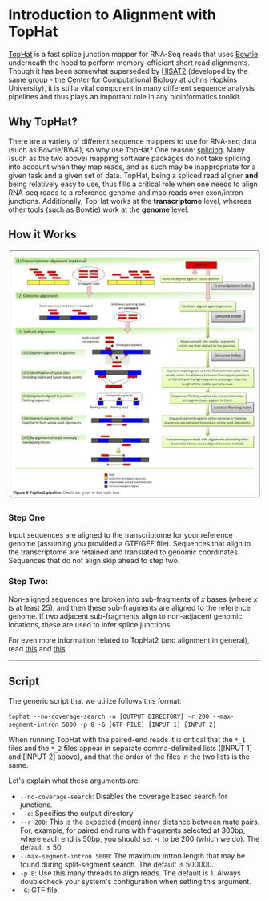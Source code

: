 # Introduction to Alignment with TopHat 

[TopHat](https://ccb.jhu.edu/software/tophat/index.shtml) is a fast splice junction mapper for RNA-Seq reads that uses [Bowtie](http://bowtie-bio.sourceforge.net/index.shtml) underneath the hood to perform memory-efficient short read alignments. Though it has been somewhat superseded by [HISAT2](http://ccb.jhu.edu/software/hisat2/index.shtml) (developed by the same group - the [Center for Computational Biology](http://ccb.jhu.edu) at Johns Hopkins University), it is still a vital component in many different sequence analysis pipelines and thus plays an important role in any bioinformatics toolkit. 

## Why TopHat?

There are a variety of different sequence mappers to use for RNA-seq data (such as Bowtie/BWA), so why use TopHat? One reason: [splicing](https://en.wikipedia.org/wiki/Alternative_splicing). Many (such as the two above) mapping software packages do not take splicing into account when they map reads, and as such may be inappropriate for a given task and a given set of data. TopHat, being a spliced read aligner **and** being relatively easy to use, thus fills a critical role when one needs to align RNA-seq reads to a reference genome and map reads over exon/intron junctions. Additionally, TopHat works at the **transcriptome** level, whereas other tools (such as Bowtie) work at the **genome** level. 


## How it Works

<p align="center">
<kbd>
  <img src="Images/tophat.jpg"/>
 </kbd>
 </p>

### Step One

Input sequences are aligned to the transcriptome for your reference genome (assuming you provided a GTF/GFF file). Sequences that align to the transcriptome are retained and translated to genomic coordinates. Sequences that do not align skip ahead to step two. 

### Step Two:

Non-aligned sequences are broken into sub-fragments of *x* bases (where *x* is at least 25), and then these sub-fragments are aligned to the reference genome. If two adjacent sub-fragments align to non-adjacent genomic locations, these are used to infer splice junctions. 

For even more information related to TopHat2 (and alignment in general), read [this](https://genomebiology.biomedcentral.com/articles/10.1186/gb-2013-14-4-r36) and [this](https://insidedna.me/tutorials/view/tophat2-analysis-of-rna-expression-is). 

***

## Script

The generic script that we utilize follows this format:

```
tophat --no-coverage-search -o [OUTPUT DIRECTORY] -r 200 --max-segment-intron 5000 -p 8 -G [GTF FILE] [INPUT 1] [INPUT 2]
```

When running TopHat with the paired-end reads it is critical that the `*_1` files and the `*_2` files appear in separate comma-delimited lists ([INPUT 1] and [INPUT 2] above), and that the order of the files in the two lists is the same.

Let's explain what these arguments are:

  * `--no-coverage-search`: Disables the coverage based search for junctions.
  * `--o`: Specifies the output directory
  * `--r 200`: This is the expected (mean) inner distance between mate pairs. For, example, for paired end runs with fragments selected at 300bp, where each end is 50bp, you should set -r to be 200 (which we do). The default is 50. 
  * `--max-segment-intron 5000`: The maximum intron length that may be found during split-segment search. The default is 500000.
  * `-p 8`: Use this many threads to align reads. The default is 1. Always doublecheck your system's configuration when setting this argument.
  * `-G`: GTF file. 


